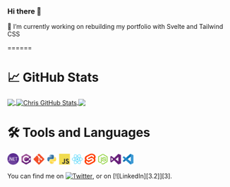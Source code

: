 ### Hi there 👋
 
 🔭 I’m currently working on rebuilding my portfolio with Svelte and Tailwind CSS
 
 ======
 
 📈 GitHub Stats
 =============================
 <a href="https://github.com/gillisce/gillisce">
 <img align="center" src="https://github-readme-stats.vercel.app/api/top-langs/?username=gillisce&hide=php,java,html,tex&title_color=ffffff&text_color=c9cacc&icon_color=2bbc8a&bg_color=1d1f21&langs_count=3" />
</a>
<a href="https://github.com/gillisce/gillisce">
  <img align="center" src="https://github-readme-stats.vercel.app/api?username=gillisce&show_icons=true&line_height=27&count_private=true&title_color=ffffff&text_color=c9cacc&icon_color=2bbc8a&bg_color=1d1f21" alt="Chris GitHub Stats" />
 </a>
 <a href="https://github.com/gillisce/turbo-octo-chainsaw">
  <img align="center" src="https://github-readme-stats.vercel.app/api/pin/?username=gillisce&repo=turbo-octo-chainsaw&title_color=ffffff&text_color=c9cacc&icon_color=2bbc8a&bg_color=1d1f21" />
</a>  
 
 

🛠️ Tools and Languages 
=======================

<p align="left">
<img  alt="DotNet" width="26px" src="https://raw.githubusercontent.com/github/explore/main/topics/dotnet/dotnet.png" />
<img src="https://raw.githubusercontent.com/devicons/devicon/master/icons/csharp/csharp-original.svg" alt="dotnet" width="25" height="25" />
<img src="https://raw.githubusercontent.com/devicons/devicon/master/icons/git/git-original.svg" alt="dotnet" width="25" height="25" />
<img src="https://raw.githubusercontent.com/devicons/devicon/master/icons/python/python-original.svg" alt="dotnet" width="25" height="25" />
<img src="https://raw.githubusercontent.com/devicons/devicon/master/icons/javascript/javascript-original.svg" alt="dotnet" width="25" height="25" />
<img src="https://raw.githubusercontent.com/devicons/devicon/master/icons/react/react-original.svg" alt="dotnet" width="25" height="25" />
<img src="https://raw.githubusercontent.com/devicons/devicon/master/icons/svelte/svelte-original.svg" alt="dotnet" width="25" height="25" />
<img src="https://raw.githubusercontent.com/devicons/devicon/master/icons/nodejs/nodejs-original.svg" alt="dotnet" width="25" height="25" />
<img src="https://raw.githubusercontent.com/devicons/devicon/master/icons/visualstudio/visualstudio-plain.svg" alt="dotnet" width="25" height="25" />
<img src="https://raw.githubusercontent.com/devicons/devicon/master/icons/vscode/vscode-original.svg" alt="dotnet" width="25" height="25" />
</p>

<!-- Actual text -->

You can find me on [![Twitter][1.2]][1], or on [![LinkedIn][3.2]][3].

<!-- Icons -->

[1.2]: http://i.imgur.com/wWzX9uB.png (twitter icon without padding)
[2.2]: https://raw.githubusercontent.com/MartinHeinz/MartinHeinz/master/linkedin-3-16.png (LinkedIn icon without padding)

<!-- Links to your social media accounts -->

[1]: https://twitter.com/fallentreeninja
[2]: https://www.linkedin.com/in/christopher-gillis-01872382/

<!--
**gillisce/gillisce** is a ✨ _special_ ✨ repository because its `README.md` (this file) appears on your GitHub profile.
[[![Twitter Follow](https://img.shields.io/twitter/follow/fallentreeninja?color=1DA1F2&logo=twitter&style=for-the-badge)](https://twitter.com/intent/followscreen_name=fallentreeninja)](url)
Here are some ideas to get you started:

- 🌱 I’m currently learning ...
- 👯 I’m looking to collaborate on ...
- 🤔 I’m looking for help with ...
- 💬 Ask me about ...
- 📫 How to reach me: ...
- 😄 Pronouns: ...
- ⚡ Fun fact: ...
-->
